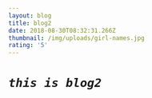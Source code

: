 ```yaml
---
layout: blog
title: blog2
date: 2018-08-30T08:32:31.266Z
thumbnail: /img/uploads/girl-names.jpg
rating: '5'
---
```

# _**`this is blog2`**_
